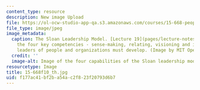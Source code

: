 ```yaml
---
content_type: resource
description: New image Upload
file: https://ol-ocw-studio-app-qa.s3.amazonaws.com/courses/15-668-people-and-organizations-fall-2010/f177ac41bf2ba54ac2f823f20793d6b7_15-668f10_th.jpg
file_type: image/jpeg
image_metadata:
  caption: The Sloan Leadership Model. [Lecture 19](pages/lecture-notes) discusses
    the four key competencies - sense-making, relating, visioning and inventing -
    leaders of people and organizations must develop. (Image by MIT OpenCourseWare.)
  credit: ''
  image-alt: Image of the four capabilities of the Sloan leadership model.
resourcetype: Image
title: 15-668f10_th.jpg
uid: f177ac41-bf2b-a54a-c2f8-23f20793d6b7
---
```

